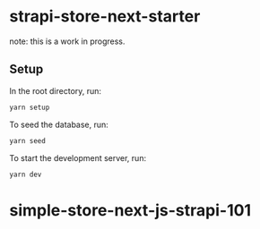 # strapi-store-next-starter

note: this is a work in progress.

## Setup

In the root directory, run:

```bash
yarn setup
```

To seed the database, run:

```bash
yarn seed
```

To start the development server, run:

```bash
yarn dev
```





# simple-store-next-js-strapi-101
